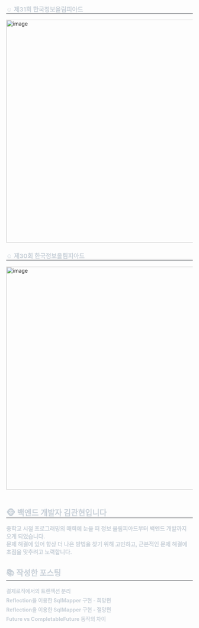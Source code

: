 <h3 style="border-bottom: 1px solid #21262d; color: #c9d1d9;"> ☺️ 제31회 한국정보올림피아드 </h3>  
<img width="600" alt="image" src="https://github.com/user-attachments/assets/86beb9e1-6e8b-4e7a-b383-2009a602542d">
<br>
<h3 style="border-bottom: 1px solid #21262d; color: #c9d1d9;"> ☺️ 제30회 한국정보올림피아드 </h3>  
<img width="600" alt="image" src="https://github.com/user-attachments/assets/8e035974-8df3-4cdf-858e-f9e0124a57c5">
<br>
<br>
<div style="text-align: left;"> 
    <h2 style="border-bottom: 1px solid #21262d; color: #c9d1d9;"> 🐵 백엔드 개발자 김관현입니다 </h2>  
    <ul style="font-weight: 700; font-size: 15px; text-align: left; color: #c9d1d9; list-style-type: none; padding-left: 0;">
        <p>중학교 시절 프로그래밍의 매력에 눈을 떠 정보 올림피아드부터 백엔드 개발까지 오게 되었습니다.<br>문제 해결에 있어 항상 더 나은 방법을 찾기 위해 고민하고, 근본적인 문제 해결에 초점을 맞추려고 노력합니다. </p>
    </ul>
</div>
<div style="text-align: left;"> 
    <h2 style="border-bottom: 1px solid #21262d; color: #c9d1d9;"> 📚 작성한 포스팅 </h2>  
    <ul style="font-weight: 700; font-size: 15px; text-align: left; color: #c9d1d9; list-style-type: none; padding-left: 0;">
        <li style="margin: 5px 0;"> <a href="https://khan-0103.tistory.com/37" style="color: #c9d1d9; font-size: 14px; text-decoration: none; font-weight: bold;">결제로직에서의 트랜잭션 분리</a></li>
        <li style="margin: 5px 0;"> <a href="https://khan-0103.tistory.com/24" style="color: #c9d1d9; font-size: 14px; text-decoration: none; font-weight: bold;">Reflection을 이용한 SqlMapper 구현 - 희망편</a></li>
        <li style="margin: 5px 0;"> <a href="https://khan-0103.tistory.com/26" style="color: #c9d1d9; font-size: 14px; text-decoration: none; font-weight: bold;">Reflection을 이용한 SqlMapper 구현 - 절망편</a></li>
        <li style="margin: 5px 0;"> <a href="https://khan-0103.tistory.com/21" style="color: #c9d1d9; font-size: 14px; text-decoration: none; font-weight: bold;">Future vs CompletableFuture 동작의 차이</a></li>
    </ul>
</div>

